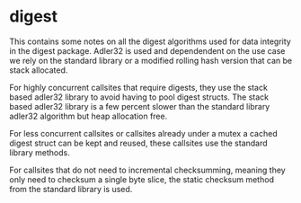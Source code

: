# digest

This contains some notes on all the digest algorithms used for data integrity in the digest package.  Adler32 is used and dependendent on the use case we rely on the standard library or a modified rolling hash version that can be stack allocated.

For highly concurrent callsites that require digests, they use the stack based adler32 library to avoid having to pool digest structs.  The stack based adler32 library is a few percent slower than the standard library adler32 algorithm but heap allocation free.

For less concurrent callsites or callsites already under a mutex a cached digest struct can be kept and reused, these callsites use the standard library methods.

For callsites that do not need to incremental checksumming, meaning they only need to checksum a single byte slice, the static checksum method from the standard library is used.
